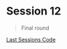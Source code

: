 # Session 12
> Final round

[Last Sessions Code](https://raw.githubusercontent.com/bellcodo/creating-cliq/2682a4cecc7e5f45021e4c275666878a76329192/src/session12/splix.io)
